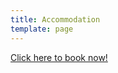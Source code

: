 ```yaml
---
title: Accommodation
template: page
---
```

<div class="ftb-widget" data-id="21663"data-token="4hhkuL8RDdgYowsN9PYQgpO5ppq1TLGqZZMFdQbwZLFKNemSITMr1vNYkhciS"></div><script src="https://widget.freetobook.com/widget.js"></script>

<a href="https://portal.freetobook.com/reservations?w_id=21663&w_tkn=4hhkuL8RDdgYowsN9PYQgpO5ppq1TLGqZZMFdQbwZLFKNemSITMr1vNYkhciS">Click here to book now!</a>